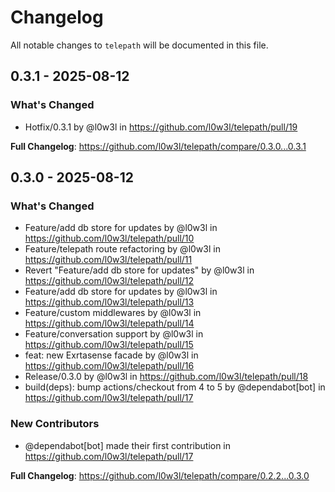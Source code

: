 # Changelog

All notable changes to `telepath` will be documented in this file.

## 0.3.1 - 2025-08-12

### What's Changed

* Hotfix/0.3.1 by @l0w3l in https://github.com/l0w3l/telepath/pull/19

**Full Changelog**: https://github.com/l0w3l/telepath/compare/0.3.0...0.3.1

## 0.3.0 - 2025-08-12

### What's Changed

* Feature/add db store for updates by @l0w3l in https://github.com/l0w3l/telepath/pull/10
* Feature/telepath route refactoring by @l0w3l in https://github.com/l0w3l/telepath/pull/11
* Revert "Feature/add db store for updates" by @l0w3l in https://github.com/l0w3l/telepath/pull/12
* Feature/add db store for updates by @l0w3l in https://github.com/l0w3l/telepath/pull/13
* Feature/custom middlewares by @l0w3l in https://github.com/l0w3l/telepath/pull/14
* Feature/conversation support by @l0w3l in https://github.com/l0w3l/telepath/pull/15
* feat: new Exrtasense facade by @l0w3l in https://github.com/l0w3l/telepath/pull/16
* Release/0.3.0 by @l0w3l in https://github.com/l0w3l/telepath/pull/18
* build(deps): bump actions/checkout from 4 to 5 by @dependabot[bot] in https://github.com/l0w3l/telepath/pull/17

### New Contributors

* @dependabot[bot] made their first contribution in https://github.com/l0w3l/telepath/pull/17

**Full Changelog**: https://github.com/l0w3l/telepath/compare/0.2.2...0.3.0
